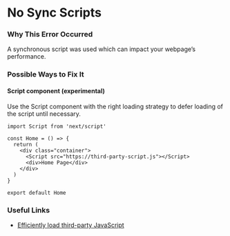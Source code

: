 No Sync Scripts
===============

### Why This Error Occurred

A synchronous script was used which can impact your webpage’s performance.

### Possible Ways to Fix It

#### Script component (experimental)

Use the Script component with the right loading strategy to defer loading of the script until necessary.

    import Script from 'next/script'

    const Home = () => {
      return (
        <div class="container">
          <Script src="https://third-party-script.js"></Script>
          <div>Home Page</div>
        </div>
      )
    }

    export default Home

### Useful Links

-   [Efficiently load third-party JavaScript](https://web.dev/efficiently-load-third-party-javascript/)
